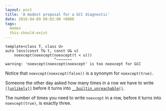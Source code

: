 ```yaml
---
layout: post
title: 'A modest proposal for a GCC diagnostic'
date: 2018-04-09 00:02:00 +0000
tags:
  memes
  this-should-exist
---
```


    template<class T, class U>
    auto less(const T& t, const U& u)
        noexcept(noexcept(noexcept(t < u)))
                          ^~~~~~~~
    warning: 'noexcept(noexcept(noexcept' is too noexcept for GCC

Notice that `noexcept(noexcept(false))` is a synonym for `noexcept(true)`.

Someone the other day asked how many times in a row we have to write
[`[[unlikely]]`](http://www.open-std.org/jtc1/sc22/wg21/docs/papers/2018/p0479r4.html)
before it turns into [`__builtin_unreachable()`](https://gcc.gnu.org/onlinedocs/gcc/Other-Builtins.html#index-_005f_005fbuiltin_005funreachable).

The number of times you need to write `noexcept` in a row, before it turns into
`noexcept(true)`, is exactly three.
